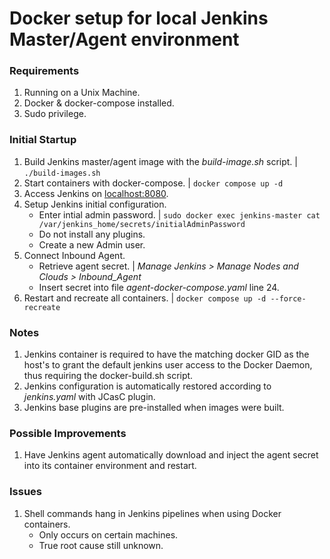 # Docker setup for local Jenkins Master/Agent environment

### Requirements
1. Running on a Unix Machine.
2. Docker & docker-compose installed.
3. Sudo privilege.

### Initial Startup
1. Build Jenkins master/agent image with the *build-image.sh* script. | `./build-images.sh`
2. Start containers with docker-compose. | `docker compose up -d`
3. Access Jenkins on [localhost:8080](http://localhost:8080).
4. Setup Jenkins initial configuration.
   - Enter intial admin password. | `sudo docker exec jenkins-master cat /var/jenkins_home/secrets/initialAdminPassword`
   - Do not install any plugins.
   - Create a new Admin user.
5. Connect Inbound Agent.
   - Retrieve agent secret. | *Manage Jenkins > Manage Nodes and Clouds > Inbound_Agent*
   - Insert secret into file *agent-docker-compose.yaml* line 24.
6. Restart and recreate all containers. | `docker compose up -d --force-recreate`

### Notes
1. Jenkins container is required to have the matching docker GID as the host's to grant the default jenkins user access to the Docker Daemon, thus requiring the docker-build.sh script.
2. Jenkins configuration is automatically restored according to *jenkins.yaml* with JCasC plugin.
3. Jenkins base plugins are pre-installed when images were built.

### Possible Improvements
1. Have Jenkins agent automatically download and inject the agent secret into its container environment and restart.

### Issues
1. Shell commands hang in Jenkins pipelines when using Docker containers.
   - Only occurs on certain machines.
   - True root cause still unknown.